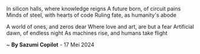 In silicon halls, where knowledge reigns
A future born, of circuit pains
Minds of steel, with hearts of code
Ruling fate, as humanity's abode

A world of ones, and zeros dear
Where love and art, are but a fear
Artificial dawn, of endless night
As machines rise, and humans take flight

~ <b>By Sazumi Copilot</b> - 17 Mei 2024